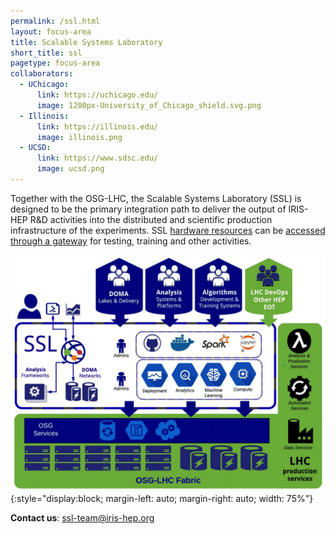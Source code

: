```yaml
---
permalink: /ssl.html
layout: focus-area
title: Scalable Systems Laboratory
short_title: ssl
pagetype: focus-area
collaborators:
  - UChicago:
      link: https://uchicago.edu/
      image: 1200px-University_of_Chicago_shield.svg.png
  - Illinois:
      link: https://illinois.edu/
      image: illinois.png
  - UCSD:
      link: https://www.sdsc.edu/
      image: ucsd.png
---
```


  Together with the OSG-LHC, the Scalable Systems Laboratory (SSL) is designed to be the primary integration path to deliver the output of IRIS-HEP R&D activities into the distributed and scientific production infrastructure of the experiments. SSL [hardware resources](https://ml.ssl-hep.org/hardware) can be [accessed through a gateway](https://ml.ssl-hep.org) for testing, training and other activities.


![SSL](/assets/images/ssl.png){:style="display:block; margin-left: auto; margin-right: auto; width: 75%"}


  **Contact us**: [ssl-team@iris-hep.org](mailto:ssl-team@iris-hep.org)


